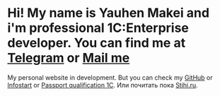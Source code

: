 # Hi! My name is Yauhen Makei and i'm professional 1C:Enterprise developer. You can find me at [Telegram](https://t.me/emakei) or [Mail me](mailto:yauhen.makei@gmail.com)

My personal website in development.
But you can check my [GitHub](https://github.com/emakei) or [Infostart](https://infostart.ru/profile/297497/) or [Passport qualification 1C](https://uc1.1c.ru/account/summary/?token=2d4ffcb5d72740a8414908c38a8ea07c).
Или почитать пока [Stihi.ru](https://stihi.ru/avtor/emakei).
